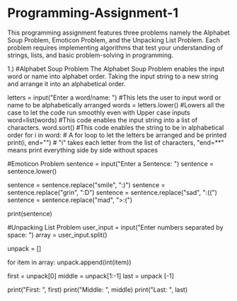 # Programming-Assignment-1
This programming assignment features three problems namely the Alphabet Soup Problem, Emoticon Problem, and the Unpacking List Problem. Each problem requires implementing algorithms that test your understanding of strings, lists, and basic problem-solving in programming.

1.) #Alphabet Soup Problem
The Alphabet Soup Problem enables the input word or name into alphabet order. Taking the input string to a new string and arrange it into an alphabetical order.

letters = input("Enter a word/name: ") #This lets the user to input word or name to be alphabetically arranged
words = letters.lower() #Lowers all the case to let the code run smoothly even with Upper case inputs
word=list(words) #This code enables the input string into a list of characters.
word.sort() #This code enables the string to be in alphabetical order
for i in word: # A for loop to let the letters be arranged and be printed
    print(i, end="") # "i" takes each letter from the list of characters, "end=**" means print everything side by side without spaces 
    
#Emoticon Problem
sentence = input("Enter a Sentence: ")
sentence = sentence.lower()

sentence = sentence.replace("smile", ":)")
sentence = sentence.replace("grin", ":D")
sentence = sentence.replace("sad", ":((")
sentence = sentence.replace("mad", ">:(")

print(sentence)

#Unpacking List Problem
user_input = input("Enter numbers separated by space: ")
array = user_input.split()

unpack = []

for item in array:
    unpack.append(int(item))

first = unpack[0]
middle = unpack[1:-1]
last = unpack [-1]

print("First: ", first)
print("Middle: ", middle)
print("Last: ", last)
